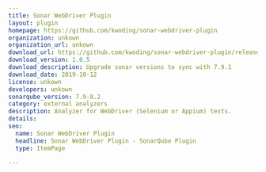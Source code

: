 ```yaml
---
title: Sonar WebDriver Plugin
layout: plugin
homepage: https://github.com/kwoding/sonar-webdriver-plugin
organization: unkown
organization_url: unkown
download_url: https://github.com/kwoding/sonar-webdriver-plugin/releases/download/sonar-webdriver-plugin-1.0.5/sonar-webdriver-plugin-1.0.5.jar
download_version: 1.0.5
download_description: Upgrade sonar versions to sync with 7.9.1
download_date: 2019-10-12
license: unkown
developers: unkown
sonarqube_version: 7.9-8.2
category: external analyzers
description: Analyzer for WebDriver (Selenium or Appium) tests.
details: 
seo: 
  name: Sonar WebDriver Plugin
  headline: Sonar WebDriver Plugin - SonarQube Plugin
  type: ItemPage

---
```

